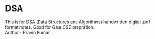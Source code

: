 # DSA
This is for DSA (Data Structures and Algorithms) handwritten digital .pdf format notes. Good for Gate CSE prepration.
<br>
Author - Pravin Kumar
